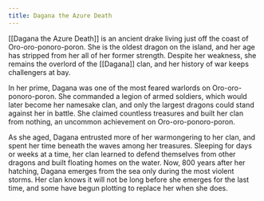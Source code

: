 ```yaml
---
title: Dagana the Azure Death
---
```


[[Dagana the Azure Death]] is an ancient drake living just off the coast of Oro-oro-ponoro-poron. She is the oldest dragon on the island, and her age has stripped from her all of her former strength. Despite her weakness, she remains the overlord of the [[Dagana]] clan, and her history of war keeps challengers at bay.

In her prime, Dagana was one of the most feared warlords on Oro-oro-ponoro-poron. She commanded a legion of armed soldiers, which would later become her namesake clan, and only the largest dragons could stand against her in battle. She claimed countless treasures and built her clan from nothing, an uncommon achievement on Oro-oro-ponoro-poron.

As she aged, Dagana entrusted more of her warmongering to her clan, and spent her time beneath the waves among her treasures. Sleeping for days or weeks at a time, her clan learned to defend themselves from other dragons and built floating homes on the water. Now, 800 years after her hatching, Dagana emerges from the sea only during the most violent storms. Her clan knows it will not be long before she emerges for the last time, and some have begun plotting to replace her when she does.
